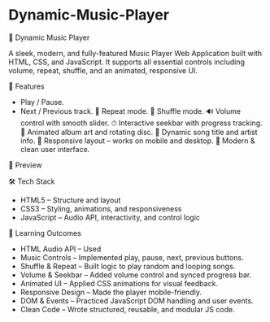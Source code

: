 # Dynamic-Music-Player

🎵 Dynamic Music Player

A sleek, modern, and fully-featured Music Player Web Application built with HTML, CSS, and JavaScript. It supports all essential controls including volume, repeat, shuffle, and an animated, responsive UI.

🚀 Features

- Play / Pause.
- Next / Previous track.
🔁 Repeat mode.
🔀 Shuffle mode.
🔊 Volume control with smooth slider.
⏱ Interactive seekbar with progress tracking.
📀 Animated album art and rotating disc.
📃 Dynamic song title and artist info.
📱 Responsive layout – works on mobile and desktop.
🎨 Modern & clean user interface.


📸 Preview


🛠 Tech Stack

- HTML5 – Structure and layout
- CSS3 – Styling, animations, and responsiveness
- JavaScript – Audio API, interactivity, and control logic

🎯 Learning Outcomes

- HTML Audio API – Used <audio> tag and controlled it with JavaScript.
- Music Controls – Implemented play, pause, next, previous buttons.
- Shuffle & Repeat – Built logic to play random and looping songs.
- Volume & Seekbar – Added volume control and synced progress bar.
- Animated UI – Applied CSS animations for visual feedback.
- Responsive Design – Made the player mobile-friendly.
- DOM & Events – Practiced JavaScript DOM handling and user events.
- Clean Code – Wrote structured, reusable, and modular JS code.


